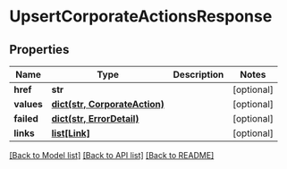 # UpsertCorporateActionsResponse


## Properties
Name | Type | Description | Notes
------------ | ------------- | ------------- | -------------
**href** | **str** |  | [optional] 
**values** | [**dict(str, CorporateAction)**](CorporateAction.md) |  | [optional] 
**failed** | [**dict(str, ErrorDetail)**](ErrorDetail.md) |  | [optional] 
**links** | [**list[Link]**](Link.md) |  | [optional] 

[[Back to Model list]](../README.md#documentation-for-models) [[Back to API list]](../README.md#documentation-for-api-endpoints) [[Back to README]](../README.md)


